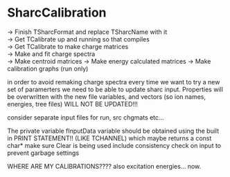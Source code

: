 SharcCalibration
================
-> Finish TSharcFormat and replace TSharcName with it                         
-> Get TCalibrate up and running so that compiles                         
-> Get TCalibrate to make charge matrices                         
-> Make and fit charge spectra   
-> Make centroid matrices
-> Make energy calculated matrices
-> Make calibration graphs (run only)     

in order to avoid remaking charge spectra every time we want to try a new set of paramerters we need to be able to update sharc input. Properties will be overwritten with the new file variables, and vectors (so ion names, energies, tree files) WILL NOT BE UPDATED!!!

consider separate input files for run, src chgmats etc...


The private variable fInputData variable should be obtained using the built in PRINT STATEMENT!! (LIKE TCHANNEL) which maybe returns a const char*
make sure Clear is being used
include consistency check on input to prevent garbage settings


WHERE ARE MY CALIBRATIONS???? 
also excitation energies... now. 


